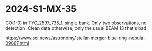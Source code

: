 # 2024-S1-MX-35

CO(1-0) in TYC_2597_735_1, single bank.   Only two observations, no detection. 
Clean data otherwise, only the usual BEAM 13 that's bad

https://www.sci.news/astronomy/stellar-merger-blue-ring-nebula-09067.html
